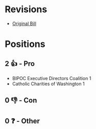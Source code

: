 # Revisions
* [Original Bill](1/)

# Positions
## 2 👍 - Pro
* BIPOC Executive Directors Coalition 1
* Catholic Charities of Washington 1

## 0 👎 - Con

## 0 ❓ - Other
